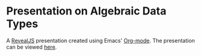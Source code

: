 # Presentation on Algebraic Data Types

A [RevealJS](http://lab.hakim.se/reveal-js/#/) presentation created using Emacs' [Org-mode](http://orgmode.org/).  The presentation can be viewed [here](https://tmciver.github.io/functor-presentation).
